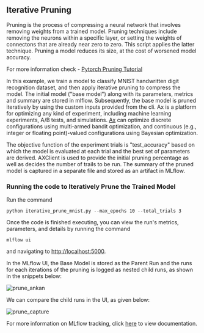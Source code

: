 ## Iterative Pruning
Pruning is the process of compressing a neural network that involves removing weights from a trained model.
Pruning techniques include removing the neurons within a specific layer, or setting the weights of connectons that are already near zero to zero. This script applies the latter technique. 
Pruning a model reduces its size, at the cost of worsened model accuracy.

For more information check - [Pytorch Pruning Tutorial](https://pytorch.org/tutorials/intermediate/pruning_tutorial.html)

In this example, we train a model to classify MNIST handwritten digit recognition dataset, and then apply iterative pruning to compress the model. The initial model ("base model") along with its parameters, metrics and summary are stored in mlflow.
Subsequently, the base model is pruned iteratively by using the custom 
inputs provided from the cli. Ax is a platform for optimizing any kind of experiment, including machine learning experiments,
A/B tests, and simulations. [Ax](https://ax.dev/docs/why-ax.html) can optimize discrete configurations using multi-armed bandit optimization,
and continuous (e.g., integer or floating point)-valued configurations using Bayesian optimization.

The objective function of the experiment trials is "test_accuracy" based on which the model is evaluated at each trial and the best set of parameters are derived.
AXClient is used to provide the initial pruning percentage as well as decides the number
of trails to be run. The summary of the pruned model is captured in a separate file and stored as an artifact in MLflow.


### Running the code to Iteratively Prune the Trained Model

Run the command

 `python iterative_prune_mnist.py --max_epochs 10 --total_trials 3`
  

Once the code is finished executing, you can view the run's metrics, parameters, and details by running the command

```
mlflow ui
```

and navigating to [http://localhost:5000](http://localhost:5000).

In the MLflow UI, the Base Model is stored as the Parent Run and the runs for each iterations of the pruning is logged as nested child runs, as shown in the
snippets below:

![prune_ankan](https://user-images.githubusercontent.com/51693147/100785435-a66d6e80-3436-11eb-967a-c96b23625d1c.JPG)

We can compare the child runs in the UI, as given below:

![prune_capture](https://user-images.githubusercontent.com/51693147/100785071-2515dc00-3436-11eb-8e3a-de2d569287e6.JPG)

For more information on MLflow tracking, click [here](https://www.mlflow.org/docs/latest/tracking.html#mlflow-tracking) to view documentation.
